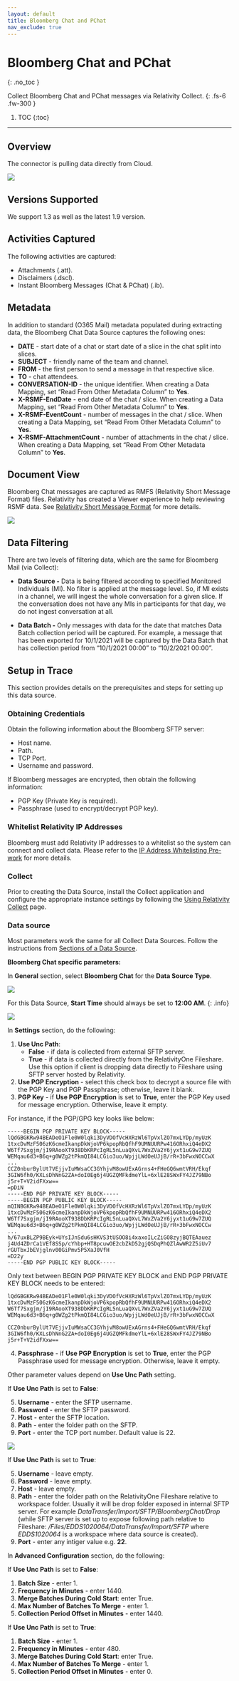 ```yaml
---
layout: default
title: Bloomberg Chat and PChat
nav_exclude: true
---
```


# Bloomberg Chat and PChat
{: .no_toc }

Collect Bloomberg Chat and PChat messages via Relativity Collect.
{: .fs-6 .fw-300 }

1. TOC
{:toc}

---
 
## Overview

The connector is pulling data directly from Cloud.

![](media/BloombergChatPchat_viaCollect/BloomChat_DeplymtB_Diagrm.png)

## Versions Supported

We support 1.3 as well as the latest 1.9 version.

## Activities Captured

The following activities are captured:
- Attachments (.att).
- Disclaimers (.dscl).
- Instant Bloomberg Messages (Chat & PChat) (.ib).

## Metadata

In addition to standard (O365 Mail) metadata populated during extracting data, the Bloomberg Chat Data Source captures the following ones:
- **DATE** - start date of a chat or start date of a slice in the chat split into slices.
- **SUBJECT** - friendly name of the team and channel.
- **FROM** - the first person to send a message in that respective slice.
- **TO** - chat attendees.
- **CONVERSATION-ID** - the unique identifier. When creating a Data Mapping, set “Read From Other Metadata Column” to **Yes**.
- **X-RSMF-EndDate** - end date of the chat / slice. When creating a Data Mapping, set “Read From Other Metadata Column” to **Yes**.
- **X-RSMF-EventCount** - number of messages in the chat / slice. When creating a Data Mapping, set “Read From Other Metadata Column” to **Yes**.
- **X-RSMF-AttachmentCount** - number of attachments in the chat / slice. When creating a Data Mapping, set “Read From Other Metadata Column” to **Yes**.

## Document View

Bloomberg Chat messages are captured as RMFS (Relativity Short Message Format) files. Relativity has created a Viewer experience to help reviewing RSMF data. See [Relativity Short Message Format](https://help.relativity.com/RelativityOne/Content/System_Guides/Relativity_Short_Message_Format/Relativity_Short_Message_Format.htm) for more details.

![](media/BloombergChatPchat_viaCollect/BloomChat_DocumtView.png)

## Data Filtering

There are two levels of filtering data, which are the same for Bloomberg Mail (via Collect):

- **Data Source -** Data is being filtered according to specified Monitored Individuals (MI). No filter is applied at the message level. So, if MI exists in a channel, we will ingest the whole conversation for a given slice. If the conversation does not have any MIs in participants for that day, we do not ingest conversation at all.

- **Data Batch -** Only messages with data for the date that matches Data Batch collection period will be captured. For example, a message that has been exported for 10/1/2021 will be captured by the Data Batch that has collection period from “10/1/2021 00:00” to “10/2/2021 00:00”.

## Setup in Trace

This section provides details on the prerequisites and steps for setting up this data source.

### Obtaining Credentials

Obtain the following information about the Bloomberg SFTP server:
- Host name.
- Path.
- TCP Port.
- Username and password.

If Bloomberg messages are encrypted, then obtain the following information:
- PGP Key (Private Key is required).
- Passphrase (used to encrypt/decrypt PGP key).

### Whitelist Relativity IP Addresses

Bloomberg must add Relativity IP addresses to a whitelist so the system can connect and collect data. Please refer to the [IP Address Whitelisting Pre-work](https://relativitydev.github.io/relativity-trace-documentation/docs/administrator_guide/collection/general_data_source_information/common_collect_data_source_functionality.html#ip-address-whitelisting-pre-work) for more details.

### Collect

Prior to creating the Data Source, install the Collect application and configure the appropriate instance settings by following the [Using Relativity Collect](https://relativitydev.github.io/relativity-trace-documentation/docs/administrator_guide/collection/general_data_source_information/using_relativity_collect.html) page.

### Data source

Most parameters work the same for all Collect Data Sources. Follow the instructions from [Sections of a Data Source]( https://relativitydev.github.io/relativity-trace-documentation/docs/administrator_guide/collection/data_sources.html#data-source-details).

**Bloomberg Chat specific parameters:**

In **General** section, select **Bloomberg Chat** for the **Data Source Type**.

![](media/BloombergChatPchat_viaCollect/General_BloomChat_DataSourceType.png)

For this Data Source, **Start Time** should always be set to **12:00 AM**.
{: .info}

![](media/BloombergChatPchat_viaCollect/StartTime.png)

In **Settings** section, do the following:

1. **Use Unc Path**:
    - **False** - if data is collected from external SFTP server.
    - **True** - if data is collected directly from the RelativityOne Fileshare. Use this option if client is dropping data directly to Fileshare using SFTP server hosted by Relativity.
2. **Use PGP Encryption** - select this check box to decrypt a source file with the PGP Key and PGP Passphrase; otherwise, leave it blank.
3. **PGP Key** - if **Use PGP Encryption** is set to **True**, enter the PGP Key used for message encryption. Otherwise, leave it empty.

For instance, if the PGP/GPG key looks like below:
```
-----BEGIN PGP PRIVATE KEY BLOCK-----
lQdGBGKRw94BEADeO1Fle0W0lqki3DyVDOfVcHXRzWl6TpVxlZO7mxLYDp/myUzK
1txcDvMzF506zK6cmeIkanpDkWjoVP6kpopRbQfhF9UMNUURPw416ORhxiQ4eDX2
W6Tf7Sxgjm/jI9RAooXT938DbKRPcIgRL5nLuaQXvL7WxZVa2Y6jyxt1uG9w7ZUQ
WEMqau6d3+B6q+g0WZg2tPkmQI84LCGio3uo/WpjjLWdOeUJjB/rR+3bFwxNOCCwX
...
CCZ0nburBylUt7VEjjvIuMWsaCC3GYhjvM8owUExAGrns4+FHeGQ6wmtVRH/Ekqf
3GIW6fh0/KXLsDhNnG2ZA+doI0Eg6j4UGZQMFkdmeYlL+6xlE28SWxFY4JZ79NBo
j5r+T+V2idFXxw==
=pDiN
-----END PGP PRIVATE KEY BLOCK-----
-----BEGIN PGP PUBLIC KEY BLOCK-----mQINBGKRw94BEADeO1Fle0W0lqki3DyVDOfVcHXRzWl6TpVxlZO7mxLYDp/myUzK
1txcDvMzF506zK6cmeIkanpDkWjoVP6kpopRbQfhF9UMNUURPw416ORhxiQ4eDX2
W6Tf7Sxgjm/jI9RAooXT938DbKRPcIgRL5nLuaQXvL7WxZVa2Y6jyxt1uG9w7ZUQ
WEMqau6d3+B6q+g0WZg2tPkmQI84LCGio3uo/WpjjLWdOeUJjB/rR+3bFwxNOCCw
...
h/67uxBLZP9BEyk+UYsIJnSdu6sHKVS3tUSOO8i4xaxoILcZiGO8zyjBQTEAauez
j4Ud4ZDrCa1VEf8SSp/cYhbp+HT8pcuwOE2cbZkD52gjQSDqPhQZlAwWR2Z5iUv7
rGUTbxJbEVjglnv00GiPmv5P5XaJ0VfH
=D22y
-----END PGP PUBLIC KEY BLOCK-----
```

Only text between BEGIN PGP PRIVATE KEY BLOCK and END PGP PRIVATE KEY BLOCK needs to be entered:

```
lQdGBGKRw94BEADeO1Fle0W0lqki3DyVDOfVcHXRzWl6TpVxlZO7mxLYDp/myUzK
1txcDvMzF506zK6cmeIkanpDkWjoVP6kpopRbQfhF9UMNUURPw416ORhxiQ4eDX2
W6Tf7Sxgjm/jI9RAooXT938DbKRPcIgRL5nLuaQXvL7WxZVa2Y6jyxt1uG9w7ZUQ
WEMqau6d3+B6q+g0WZg2tPkmQI84LCGio3uo/WpjjLWdOeUJjB/rR+3bFwxNOCCwX
```
```
CCZ0nburBylUt7VEjjvIuMWsaCC3GYhjvM8owUExAGrns4+FHeGQ6wmtVRH/Ekqf
3GIW6fh0/KXLsDhNnG2ZA+doI0Eg6j4UGZQMFkdmeYlL+6xlE28SWxFY4JZ79NBo
j5r+T+V2idFXxw==
```

4. **Passphrase** - if **Use PGP Encryption** is set to **True**, enter the PGP Passphrase used for message encryption. Otherwise, leave it empty.

Other parameter values depend on **Use Unc Path** setting.

If **Use Unc Path** is set to **False**:

5. **Username** - enter the SFTP username.
6. **Password** - enter the SFTP password.
7. **Host** - enter the SFTP location.
8. **Path** - enter the folder path on the SFTP.
9. **Port** - enter the TCP port number. Default value is 22.

![](media/BloombergChatPchat_viaCollect/BloomChat_CredentialsTab.png)

If **Use Unc Path** is set to **True**:

5. **Username** - leave empty.
6. **Password** - leave empty.
7. **Host** - leave empty.
8. **Path** - enter the folder path on the RelativityOne Fileshare relative to workspace folder. Usually it will be drop folder exposed in internal SFTP server. For example *DataTransfer/Import/SFTP/BloombergChat/Drop* (while SFTP server is set up to expose following path relative to Fileshare: */Files/EDDS1020064/DataTransfer/Import/SFTP* where *EDDS1020064* is a workspace where data source is created).
9. **Port** - enter any intiger value e.g. **22**.

In **Advanced Configuration** section, do the following:

If **Use Unc Path** is set to **False**:

1. **Batch Size** - enter 1.
2. **Frequency in Minutes** - enter 1440.
3. **Merge Batches During Cold Start**: enter True.
4. **Max Number of Batches To Merge** - enter 1.
5. **Collection Period Offset in Minutes** - enter 1440.

If **Use Unc Path** is set to **True**:

1. **Batch Size** - enter 1.
2. **Frequency in Minutes** - enter 480.
3. **Merge Batches During Cold Start**: enter True.
4. **Max Number of Batches To Merge** - enter 1.
5. **Collection Period Offset in Minutes** - enter 0.